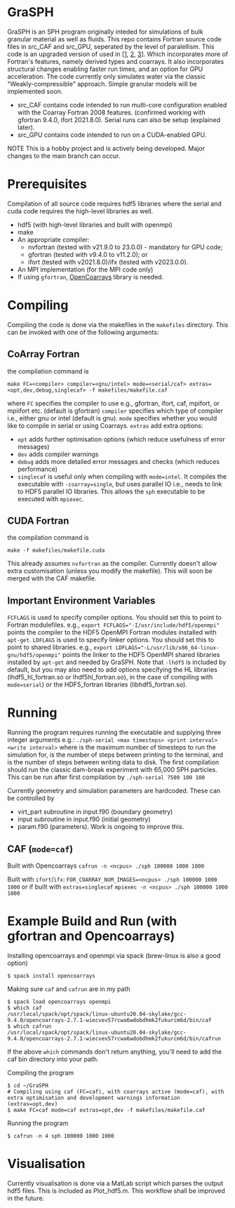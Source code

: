 # GraSPH
GraSPH is an SPH program originally inteded for simulations of bulk granular material as well as fluids. 
This repo contains Fortran source code files in src_CAF and src_GPU, seperated by the level of paralellism. This code is an upgraded version of used in \[[1](https://doi.org/10.1016/j.compgeo.2020.103474), [2](https://doi.org/10.1007/s11440-021-01162-4), [3](https://doi.org/10.26180/14484099.v1)\]. Which incorporates more of Fortran's features, namely derived types and coarrays. It also incorporates structural changes enabling faster run times, and an option for GPU acceleration. The code currently only simulates water via the classic "Weakly-compressible" approach. Simple granular models will be implemented soon.
- src_CAF contains code intended to run multi-core configuration enabled with the Coarray Fortran 2008 features. (confirmed working with gfortran 9.4.0, ifort 2021.8.0). Serial runs can also be setup (explained later).
- src_GPU contains code intended to run on a CUDA-enabled GPU.

NOTE This is a hobby project and is actively being developed. Major changes to the main branch can occur.

# Prerequisites
Compilation of all source code requires hdf5 libraries where the serial and cuda code requires the high-level libraries as well.
- hdf5 (with high-level libraries and built with openmpi)
- make
- An appropriate compiler:
  - nvfortran (tested with v21.9.0 to 23.0.0) - mandatory for GPU code;
  - gfortran (tested with v9.4.0 to v11.2.0); or
  - ifort (tested with v2021.8.0)/ifx (tested with v2023.0.0).
- An MPI implementation (for the MPI code only)
- If using `gfortran`, [OpenCoarrays](https://github.com/sourceryinstitute/OpenCoarrays) library is needed.

# Compiling
Compiling the code is done via the makefiles in the `makefiles` directory. This can be invoked with one of the following arguments:

## CoArray Fortran
the compilation command is
```
make FC=<compiler> compiler=<gnu/intel> mode=<serial/caf> extras=<opt,dev,debug,singlecaf> -f makefiles/makefile.caf
```
where
`FC` specifies the compiler to use e.g., gfortran, ifort, caf, mpifort, or mpiifort etc. (default is gfortran)
`compiler` specifies which type of compiler i.e., either gnu or intel (default is gnu).
`mode` specifies whether you would like to compile in serial or using Coarrays. 
`extras` add extra options:
* `opt` adds further optimisation options (which reduce usefulness of error messages)
* `dev` adds compiler warnings
* `debug` adds more detailed error messages and checks (which reduces performance)
* `singlecaf` is useful only when compiling with `mode=intel`. It compiles the executable with `-coarray=single`, but uses parallel IO i.e., needs to link to HDF5 parallel IO libraries. This allows the `sph` executable to be executed with `mpiexec`.

## CUDA Fortran
the compilation command is
```
make -f makefiles/makefile.cuda
```
This already assumes `nvfortran` as the compiler. Currently doesn't allow extra customisation (unless you modify the makefile). This will soon be merged with the CAF makefile.

## Important Environment Variables
`FCFLAGS` is used to specify compiler options. You should set this to point to Fortran modulefiles. e.g., `export FCFLAGS="-I/usr/include/hdf5/openmpi"` points the compiler to the HDF5 OpenMPI Fortran modules installed with `apt-get`.
`LDFLAGS` is used to specify linker options. You should set this to point to shared libraries. e.g., `export LDFLAGS="-L/usr/lib/x86_64-linux-gnu/hdf5/openmpi"` points the linker to the HDF5 OpenMPI shared libraries installed by `apt-get` and needed by GraSPH. Note that `-lhdf5` is included by default, but you may also need to add options specifying the HL libraries (lhdf5_hl_fortran.so or lhdf5hl_fortran.so), in the case of compiling with `mode=serial`) or the HDF5_fortran libraries (libhdf5_fortran.so).

# Running
Running the program requires running the executable and supplying three integer arguments e.g.:
`./sph-serial <max timesteps> <print interval> <write interval>`
where <max timesteps> is the maximum number of timesteps to run the simulation for, 
  <print interval> is the number of steps between printing to the terminal, and
  <write interval> is the number of steps between writing data to disk.
The first compilation should run the classic dam-break experiment with 65,000 SPH particles. This can be run after first compilation by
`./sph-serial 7500 100 100`

 Currently geometry and simulation parameters are hardcoded. These can be controlled by
 - virt_part subroutine in input.f90 (boundary geometry)
 - input subroutine in input.f90 (initial geometry)
 - param.f90 (parameters).
 Work is ongoing to improve this.
 
## CAF (`mode=caf`)
Built with Opencoarrays
`cafrun -n <ncpus> ./sph 100000 1000 1000`

Built with `ifort`/`ifx`:
`FOR_COARRAY_NUM_IMAGES=<ncpus> ./sph 100000 1000 1000`
or if built with `extras=singlecaf`
`mpiexec -n <ncpus> ./sph 100000 1000 1000`

# Example Build and Run (with gfortran and Opencoarrays)
Installing opencoarrays and openmpi via spack (brew-linux is also a good option)
```
$ spack install opencoarrays
```
Making sure `caf` and `cafrun` are in my path
```
$ spack load opencoarrays openmpi
$ which caf
/usr/local/spack/opt/spack/linux-ubuntu20.04-skylake/gcc-9.4.0/opencoarrays-2.7.1-wiecvev57rcwa6wdobdhmk2fukurcm6d/bin/caf
$ which cafrun
/usr/local/spack/opt/spack/linux-ubuntu20.04-skylake/gcc-9.4.0/opencoarrays-2.7.1-wiecvev57rcwa6wdobdhmk2fukurcm6d/bin/cafrun
```
If the above `which` commands don't return anything, you'll need to add the caf bin directory into your path.

Compiling the program
```
$ cd ~/GraSPH
# Compiling using caf (FC=caf), with coarrays active (mode=caf), with extra optimisation and development warnings information (extras=opt,dev)
$ make FC=caf mode=caf extras=opt,dev -f makefiles/makefile.caf
```
Running the program
```
$ cafrun -n 4 sph 100000 1000 1000
```

# Visualisation
Currently visualisation is done via a MatLab script which parses the output hdf5 files. This is included as Plot_hdf5.m. This workflow shall be improved in the future.
